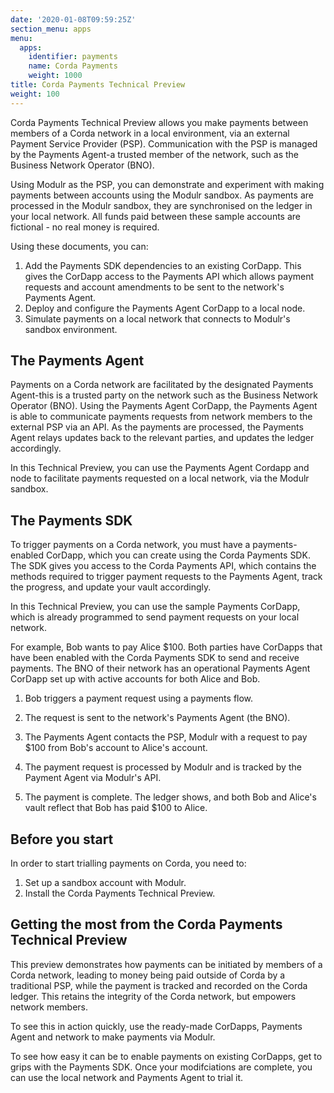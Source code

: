 ```yaml
---
date: '2020-01-08T09:59:25Z'
section_menu: apps
menu:
  apps:
    identifier: payments
    name: Corda Payments
    weight: 1000
title: Corda Payments Technical Preview
weight: 100
---
```


Corda Payments Technical Preview allows you make payments between members of a Corda network in a local environment, via an external Payment Service Provider (PSP). Communication with the PSP is managed by the Payments Agent-a trusted member of the network, such as the Business Network Operator (BNO).

Using Modulr as the PSP, you can demonstrate and experiment with making payments between accounts using the Modulr sandbox. As payments are processed in the Modulr sandbox, they are synchronised on the ledger in your local network. All funds paid between these sample accounts are fictional - no real money is required.

Using these documents, you can:

1. Add the Payments SDK dependencies to an existing CorDapp. This gives the CorDapp access to the Payments API which allows payment requests and account amendments to be sent to the network's Payments Agent.
2. Deploy and configure the Payments Agent CorDapp to a local node.
3. Simulate payments on a local network that connects to Modulr's sandbox environment.

## The Payments Agent

Payments on a Corda network are facilitated by the designated Payments Agent-this is a trusted party on the network such as the Business Network Operator (BNO). Using the Payments Agent CorDapp, the Payments Agent is able to communicate payments requests from network members to the external PSP via an API. As the payments are processed, the Payments Agent relays updates back to the relevant parties, and updates the ledger accordingly.

In this Technical Preview, you can use the Payments Agent Cordapp and node to facilitate payments requested on a local network, via the Modulr sandbox.

## The Payments SDK

To trigger payments on a Corda network, you must have a payments-enabled CorDapp, which you can create using the Corda Payments SDK. The SDK gives you access to the Corda Payments API, which contains the methods required to trigger payment requests to the Payments Agent, track the progress, and update your vault accordingly.

In this Technical Preview, you can use the sample Payments CorDapp, which is already programmed to send payment requests on your local network.

For example, Bob wants to pay Alice $100. Both parties have CorDapps that have been enabled with the Corda Payments SDK to send and receive payments. The BNO of their network has an operational Payments Agent CorDapp set up with active accounts for both Alice and Bob.

1. Bob triggers a payment request using a payments flow.

2. The request is sent to the network's Payments Agent (the BNO).

3. The Payments Agent contacts the PSP, Modulr with a request to pay $100 from Bob's account to Alice's account.

4. The payment request is processed by Modulr and is tracked by the Payment Agent via Modulr's API.

5. The payment is complete. The ledger shows, and both Bob and Alice's vault reflect that Bob has paid $100 to Alice.

## Before you start

In order to start trialling payments on Corda, you need to:

1. Set up a sandbox account with Modulr.
2. Install the Corda Payments Technical Preview.

## Getting the most from the Corda Payments Technical Preview

This preview demonstrates how payments can be initiated by members of a Corda network, leading to money being paid outside of Corda by a traditional PSP, while the payment is tracked and recorded on the Corda ledger. This retains the integrity of the Corda network, but empowers network members.

To see this in action quickly, use the ready-made CorDapps, Payments Agent and network to make payments via Modulr.

To see how easy it can be to enable payments on existing CorDapps, get to grips with the Payments SDK. Once your modifciations are complete, you can use the local network and Payments Agent to trial it.
